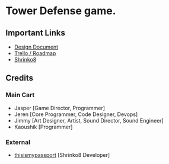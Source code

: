 # Tower Defense game.

## Important Links
- [Design Document](https://docs.google.com/document/d/1cdd3pdNITeIYohnU7j1p6ek8NbD_pG9kevsfCBfXnQQ/edit)
- [Trello / Roadmap](https://trello.com/b/IxeCKIFN/cdm176towerdefense)
- [Shrinko8](https://github.com/thisismypassport/shrinko8)

## Credits
### Main Cart
- Jasper [Game Director, Programmer]
- Jeren [Core Programmer, Code Designer, Devops]
- Jimmy [Art Designer, Artist, Sound Director, Sound Engineer]
- Kaoushik [Programmer]
### External
- [thisismypassport](https://github.com/thisismypassport) [Shrinko8 Developer]
